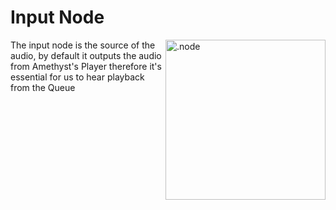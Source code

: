# Input Node

<img align="right" src="https://cdn.discordapp.com/attachments/667464431562653706/1052194717208682497/input_node.png" alt=".node" width="256"/>

The input node is the source of the audio, by default it outputs the audio from Amethyst's Player therefore it's essential for us to hear
playback from the Queue
